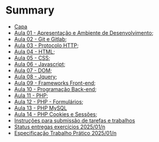# Summary

- [Capa](./00_capa.md)
- [Aula 01 - Apresentação e Ambiente de Desenvolvimento](./aula_01.md);
- [Aula 02 - Git e Gitlab](./aula_02_git.md);
- [Aula 03 - Protocolo HTTP](./aula_03_http.md);
- [Aula 04 - HTML](./aula_04_html.md);
- [Aula 05 - CSS](./aula_05_css.md);
- [Aula 06 - Javascript](./aula_06_js.md);
- [Aula 07 - DOM](./aula_07_dom.md);
- [Aula 08 - Jquery](./aula_08_jquery.md);
- [Aula 09 - Frameworks Front-end](./aula_09_frameworks_front_end.md); 
- [Aula 10 - Programação Back-end](./aula_10_back_end.md);
- [Aula 11 - PHP](./aula_11_php.md);
- [Aula 12 - PHP - Formulários](./aula_12_php_forms.md);
- [Aula 13 - PHP MySQL](./aula_13_php_mysql.md)
- [Aula 14 - PHP Cookies e Sessões](./aula_14_cookies_session.md);
- [Instruções para submissão de tarefas e trabalhos](./instrucoes_submissao_tarefas_e_trabalhos.md)
- [Status entregas exercícios 2025/01/n](https://github.com/tads-ufpr-alexkutzke/ds122-exercises-reports/blob/main/report_2025_1_n.md)
- [Especificação Trabalho Prático 2025/01/n](./especificacao_trabalho_01_25.md)
